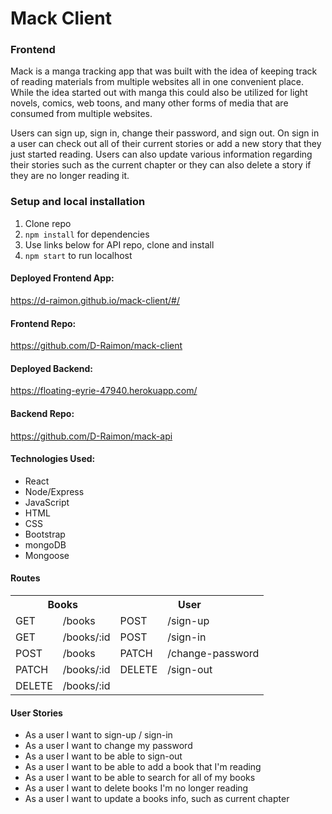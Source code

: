 # Mack Client
### Frontend

Mack is a manga tracking app that was built with the idea of keeping track of 
reading materials from multiple websites all in one convenient place. While the 
idea started out with manga this could also be utilized for light novels, comics, 
web toons, and many other forms of media that are consumed from multiple websites.

Users can sign up, sign in, change their password, and sign out. On sign in a user
can check out all of their current stories or add a new story that they just started
reading. Users can also update various information regarding their stories such as the
current chapter or they can also delete a story if they are no longer reading it.

### Setup and local installation
1. Clone repo
2. `npm install` for dependencies
3. Use links below for API repo, clone and install 
4. `npm start` to run localhost

#### Deployed Frontend App:
https://d-raimon.github.io/mack-client/#/

#### Frontend Repo:
https://github.com/D-Raimon/mack-client

#### Deployed Backend:
https://floating-eyrie-47940.herokuapp.com/

#### Backend Repo:
https://github.com/D-Raimon/mack-api

#### Technologies Used:
- React
- Node/Express
- JavaScript
- HTML
- CSS
- Bootstrap
- mongoDB
- Mongoose

#### Routes
<table style="display:inline">
<th colspan="2" style="text-align:center">Books</th>
<th colspan="2" style="text-align:center">User</th>
<tr>
<td>GET</td>
<td>/books</td>
<td>POST</td>
<td>/sign-up</td>
</tr>
<tr>
<td>GET</td>
<td>/books/:id</td>
<td>POST</td>
<td>/sign-in</td>
</tr>
<tr>
<td>POST</td>
<td>/books</td>
<td>PATCH</td>
<td>/change-password</td>
</tr>
<tr>
<td>PATCH</td>
<td>/books/:id</td>
<td>DELETE</td>
<td>/sign-out</td>
</tr>
<tr>
<td>DELETE</td>
<td>/books/:id</td>
<td></td>
<td></td>
</tr>

</table>

#### User Stories
- As a user I want to sign-up / sign-in
- As a user I want to change my password
- As a user I want to be able to sign-out
- As a user I want to be able to add a book that I'm reading
- As a user I want to be able to search for all of my books
- As a user I want to delete books I'm no longer reading
- As a user I want to update a books info, such as current chapter
